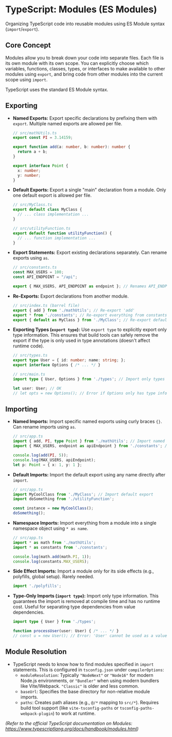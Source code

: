 # TypeScript: Modules (ES Modules)

Organizing TypeScript code into reusable modules using ES Module syntax (`import`/`export`).

## Core Concept

Modules allow you to break down your code into separate files. Each file is its own module with its own scope. You can explicitly choose which variables, functions, classes, types, or interfaces to make available to other modules using `export`, and bring code from other modules into the current scope using `import`.

TypeScript uses the standard ES Module syntax.

## Exporting

*   **Named Exports:** Export specific declarations by prefixing them with `export`. Multiple named exports are allowed per file.
    ```typescript
    // src/mathUtils.ts
    export const PI = 3.14159;

    export function add(a: number, b: number): number {
      return a + b;
    }

    export interface Point {
      x: number;
      y: number;
    }
    ```
*   **Default Exports:** Export a single "main" declaration from a module. Only one default export is allowed per file.
    ```typescript
    // src/MyClass.ts
    export default class MyClass {
      // ... class implementation ...
    }

    // src/utilityFunction.ts
    export default function utilityFunction() {
      // ... function implementation ...
    }
    ```
*   **Export Statements:** Export existing declarations separately. Can rename exports using `as`.
    ```typescript
    // src/constants.ts
    const MAX_USERS = 100;
    const API_ENDPOINT = "/api";

    export { MAX_USERS, API_ENDPOINT as endpoint }; // Renames API_ENDPOINT to endpoint on export
    ```
*   **Re-Exports:** Export declarations from another module.
    ```typescript
    // src/index.ts (barrel file)
    export { add } from './mathUtils'; // Re-export 'add'
    export * from './constants'; // Re-export everything from constants.ts
    export { default as MyClass } from './MyClass'; // Re-export default export as a named export
    ```
*   **Exporting Types (`export type`):** Use `export type` to explicitly export only type information. This ensures that build tools can safely remove the export if the type is only used in type annotations (doesn't affect runtime code).
    ```typescript
    // src/types.ts
    export type User = { id: number; name: string; };
    export interface Options { /* ... */ }

    // src/main.ts
    import type { User, Options } from './types'; // Import only types

    let user: User; // OK
    // let opts = new Options(); // Error if Options only has type info
    ```

## Importing

*   **Named Imports:** Import specific named exports using curly braces `{}`. Can rename imports using `as`.
    ```typescript
    // src/app.ts
    import { add, PI, type Point } from './mathUtils'; // Import named exports, 'Point' as type-only
    import { MAX_USERS, endpoint as apiEndpoint } from './constants'; // Import renamed export

    console.log(add(PI, 5));
    console.log(MAX_USERS, apiEndpoint);
    let p: Point = { x: 1, y: 1 };
    ```
*   **Default Imports:** Import the default export using any name directly after `import`.
    ```typescript
    // src/app.ts
    import MyCoolClass from './MyClass'; // Import default export
    import doSomething from './utilityFunction';

    const instance = new MyCoolClass();
    doSomething();
    ```
*   **Namespace Imports:** Import everything from a module into a single namespace object using `* as name`.
    ```typescript
    // src/app.ts
    import * as math from './mathUtils';
    import * as constants from './constants';

    console.log(math.add(math.PI, 1));
    console.log(constants.MAX_USERS);
    ```
*   **Side Effect Imports:** Import a module only for its side effects (e.g., polyfills, global setup). Rarely needed.
    ```typescript
    import './polyfills';
    ```
*   **Type-Only Imports (`import type`):** Import only type information. This guarantees the import is removed at compile time and has no runtime cost. Useful for separating type dependencies from value dependencies.
    ```typescript
    import type { User } from './types';

    function processUser(user: User) { /* ... */ }
    // const u = new User(); // Error: 'User' cannot be used as a value because it was imported using 'import type'.
    ```

## Module Resolution

*   TypeScript needs to know how to find modules specified in `import` statements. This is configured in `tsconfig.json` under `compilerOptions`:
    *   `moduleResolution`: Typically `"NodeNext"` or `"Node16"` for modern Node.js environments, or `"Bundler"` when using modern bundlers like Vite/Webpack. `"Classic"` is older and less common.
    *   `baseUrl`: Specifies the base directory for non-relative module imports.
    *   `paths`: Creates path aliases (e.g., `@/*` mapping to `src/*`). Requires build tool support (like `vite-tsconfig-paths` or `tsconfig-paths-webpack-plugin`) to work at runtime.

*(Refer to the official TypeScript documentation on Modules: https://www.typescriptlang.org/docs/handbook/modules.html)*
